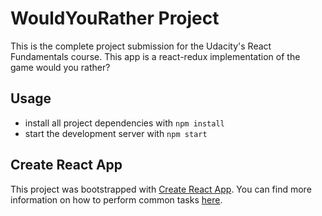 # WouldYouRather Project

This is the complete project submission for the Udacity's React Fundamentals course. This app is a react-redux implementation of the game would you rather?

## Usage

* install all project dependencies with `npm install`
* start the development server with `npm start`

## Create React App

This project was bootstrapped with [Create React App](https://github.com/facebookincubator/create-react-app). You can find more information on how to perform common tasks [here](https://github.com/facebookincubator/create-react-app/blob/master/packages/react-scripts/template/README.md).
